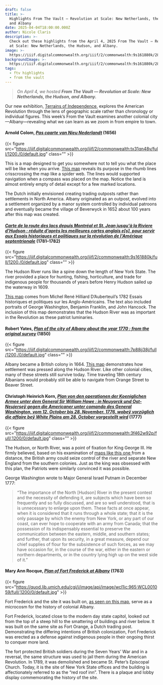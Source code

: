 ```yaml
---
draft: false
title: >-
  Highlights From The Vault — Revolution at Scale: New Netherlands, the Hudson,
  and Albany
date: 2025-04-04T18:00:00.000Z
author: Nicole Claris
description: >-
  Check out these highlights from the April 4, 2025 From The Vault — Revolution
  at Scale: New Netherlands, the Hudson, and Albany.
image: >-
  https://iiif.digitalcommonwealth.org/iiif/2/commonwealth:9s161880k/280,243,4255,1610/2000,/0/default.jpg
backgroundImage: >-
  https://iiif.digitalcommonwealth.org/iiif/2/commonwealth:9s161880k/280,243,4255,1610/2000,/0/default.jpg
tags:
  - ftv highlights
  - from the vault
---
```


> *On April 4, we hosted **From The Vault — Revolution at Scale: New Netherlands, the Hudson, and Albany.***

Our new exhibition, [Terrains of Independence](https://www.leventhalmap.org/digital-exhibitions/terrains-of-independence/), explores the American Revolution through the lens of geographic scale rather than chronology or individual figures. This week’s From the Vault examines another colonial city—Albany—revealing what we can learn as we zoom in from empire to town.

#### Arnold Colom, ***[Pas caarte van Nieu Nederlandt](https://collections.leventhalmap.org/search/commonwealth:3f462s79h)*** (1656)

{{< figure src="https://iiif.digitalcommonwealth.org/iiif/2/commonwealth:tx31qn48v/full/1200,/0/default.jpg" class="" >}}

This is a map designed to get you somewhere not to tell you what the place will be like when you arrive. [This map](https://collections.leventhalmap.org/search/commonwealth:3f462s79h) reveals its purpose in the rhumb lines crisscrossing the map like a spider web. The lines would supported navigation when a compass was placed on the map. Notice the land is almost entirely empty of detail except for a few marked locations. 

The Dutch initially envisioned creating trading outposts rather than settlements in North America. Albany originated as an outpost, evolved into a settlement organized by a manor system controlled by individual patroons and eventually became the village of Beverwyck in 1652 about 100 years after this map was created.

#### ***[Carte de la route des lacs depuis Montréal et St. Jean jusqu'à la Riviere d'Hudson : réduite d'après les meilleures cartes anglais e\[s\], pour servir aux Essais historiques et politiques sur la révolution de l'Amérique septentrionale](https://collections.leventhalmap.org/search/commonwealth:9s161879t)*** (1781–1782)

{{< figure src="https://iiif.digitalcommonwealth.org/iiif/2/commonwealth:9s161880k/full/1200,/0/default.jpg" class="" >}}

The Hudson River runs like a spine down the length of New York State. The river provided a place for hunting, fishing, horticulture, and trade for indigenous people for thousands of years before Henry Hudson sailed up the waterway in 1609. 

[This map](https://collections.leventhalmap.org/search/commonwealth:9s161879t) comes from Michel René Hilliard D’Auberteuil’s 1782 Essais historiques et politiques sur les Anglo-Américains. The text also included portraits of George Washington, Benjamin Franklin, and John Hancock. The inclusion of this map demonstrates that the Hudson River was as important in the Revolution as these patriot luminaries.

#### Robert Yates, ***[Plan of the city of Albany about the year 1770 : from the original survey](https://collections.leventhalmap.org/search/commonwealth:kw52q9272)*** (1850)

{{< figure src="https://iiif.digitalcommonwealth.org/iiif/2/commonwealth:7p88jj38j/full/1200,/0/default.jpg" class="" >}}

Albany became a British colony in 1664. [This map](https://collections.leventhalmap.org/search/commonwealth:kw52q9272) demonstrates how settlement was pressed along the Hudson River. Like other colonial cities, many of these streets still survive today. Time traveling 18th century Albanians would probably still be able to navigate from Orange Street to Beaver Street.

#### Christoph Heinrich Korn, ***[Plan von den operationen der Koeniglichen Armee unter dem General Sir William Howe : in Neuyorck und Ost-Neujerseÿ gegen die Americaner unter comando des General Washington, vom 12. October bis 28. November. 1776, wobeÿ vorzüglich die affaire beÿ White Plains am 28. October vorgestellt wird](https://collections.leventhalmap.org/search/commonwealth:3f462w91d)*** (1777)

{{< figure src="https://iiif.digitalcommonwealth.org/iiif/2/commonwealth:3f462w92p/full/,1200/0/default.jpg" class="" >}}

The Hudson, or North River, was a point of fixation for King George III. He firmly believed, based on his examination of [maps like this one ](https://collections.leventhalmap.org/search/commonwealth:3f462w91d)from a distance, the British army could seize control of the river and separate New England from the southern colonies. Just as the king was obsessed with this plan, the Patriots were similarly convinced it was possible. 

George Washington wrote to Major General Israel Putnam in December 1777: 

> “The importance of the North \[Hudson] River in the present contest and the necessity of defending it, are subjects which have been so frequently and so fully discussed, and are so well understood, that is is unnecessary to enlarge upon them. These facts at once appear, when it is considered that it runs through a whole state; that it is the only passage by which the enemy from New York, or any part of our coast, can ever hope to cooperate with an army from Canada; that the possession of its indispensably essential to preserve the communication between the eastern, middle, and southern states; and further, that upon its security, in a great measure, depend our chief supplies of flour for the subsistence of such forces, as we may have occasion for, in the course of the war, either in the eastern or northern departments, or in the country lying high up on the west side of it.”

#### Mary Ann Rocque, ***[Plan of Fort Frederick at Albany](https://www.argomaps.org/maps/commonwealth-oai:vh541t73m/)*** (1763)

{{< figure src="https://quod.lib.umich.edu/cgi/i/image/api/image/wcl1ic:965:WCL001059/full/,1200/0/default.jpg" >}}

Fort Frederick and the site it was built on, [as seen on this map](https://www.argomaps.org/maps/commonwealth-oai:vh541t73m/), serve as a microcosm for the history of colonial Albany. 

Fort Frederick, located close to the modern day state capitol, looked out from the top of a steep hill to the smattering of buildings and river below. It was built on the same site as Fort Orange, a Dutch trading post. Demonstrating the differing intentions of British colonization, Fort Frederick was erected as a defense against indigenous people in their ongoing thirst to conquer more land. 

The fort protected British soldiers during the Seven Years’ War and in a reversal, the same structure was used to jail them during the American Revolution. In 1789, it was demolished and became St. Peter’s Episcopal Church. Today, it is the site of New York State offices and the building is affectionately referred to as the “red roof inn”. There is a plaque and lobby display commemorating the history of the site.
